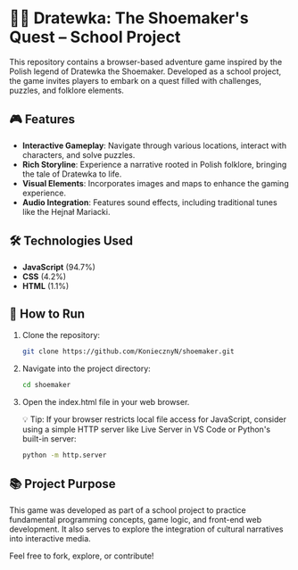 # 🧙‍♂️ Dratewka: The Shoemaker's Quest – School Project

This repository contains a browser-based adventure game inspired by the Polish legend of Dratewka the Shoemaker. Developed as a school project, the game invites players to embark on a quest filled with challenges, puzzles, and folklore elements.

## 🎮 Features

- **Interactive Gameplay**: Navigate through various locations, interact with characters, and solve puzzles.
- **Rich Storyline**: Experience a narrative rooted in Polish folklore, bringing the tale of Dratewka to life.
- **Visual Elements**: Incorporates images and maps to enhance the gaming experience.
- **Audio Integration**: Features sound effects, including traditional tunes like the Hejnał Mariacki.

## 🛠️ Technologies Used

- **JavaScript** (94.7%)
- **CSS** (4.2%)
- **HTML** (1.1%)

## 🚀 How to Run

1. Clone the repository:
   ```bash
   git clone https://github.com/KoniecznyN/shoemaker.git
   ```
   
2. Navigate into the project directory:
   ```bash
   cd shoemaker
   ```

3. Open the index.html file in your web browser.

    💡 Tip: If your browser restricts local file access for JavaScript, consider using a simple HTTP server like Live Server in VS Code or Python's built-in server:
   ```bash
   python -m http.server
   ```
   
## 📚 Project Purpose

This game was developed as part of a school project to practice fundamental programming concepts, game logic, and front-end web development. It also serves to explore the integration of cultural narratives into interactive media.

Feel free to fork, explore, or contribute!
